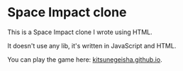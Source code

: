 # Space Impact clone

This is a Space Impact clone I wrote using HTML.

It doesn't use any lib, it's written in JavaScript and HTML.

You can play the game here: [kitsunegeisha.github.io](https://kitsunegeisha.github.io/).

